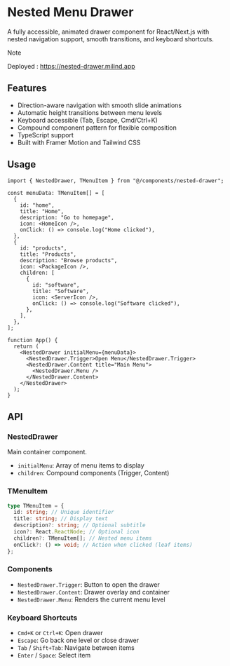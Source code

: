 # Nested Menu Drawer

A fully accessible, animated drawer component for React/Next.js with nested navigation support, smooth transitions, and keyboard shortcuts.

> [!Note]
> Deployed : https://nested-drawer.milind.app

## Features

- Direction-aware navigation with smooth slide animations
- Automatic height transitions between menu levels
- Keyboard accessible (Tab, Escape, Cmd/Ctrl+K)
- Compound component pattern for flexible composition
- TypeScript support
- Built with Framer Motion and Tailwind CSS

## Usage

```tsx
import { NestedDrawer, TMenuItem } from "@/components/nested-drawer";

const menuData: TMenuItem[] = [
  {
    id: "home",
    title: "Home",
    description: "Go to homepage",
    icon: <HomeIcon />,
    onClick: () => console.log("Home clicked"),
  },
  {
    id: "products",
    title: "Products",
    description: "Browse products",
    icon: <PackageIcon />,
    children: [
      {
        id: "software",
        title: "Software",
        icon: <ServerIcon />,
        onClick: () => console.log("Software clicked"),
      },
    ],
  },
];

function App() {
  return (
    <NestedDrawer initialMenu={menuData}>
      <NestedDrawer.Trigger>Open Menu</NestedDrawer.Trigger>
      <NestedDrawer.Content title="Main Menu">
        <NestedDrawer.Menu />
      </NestedDrawer.Content>
    </NestedDrawer>
  );
}
```

## API

### NestedDrawer

Main container component.

- `initialMenu`: Array of menu items to display
- `children`: Compound components (Trigger, Content)

### TMenuItem

```ts
type TMenuItem = {
  id: string; // Unique identifier
  title: string; // Display text
  description?: string; // Optional subtitle
  icon?: React.ReactNode; // Optional icon
  children?: TMenuItem[]; // Nested menu items
  onClick?: () => void; // Action when clicked (leaf items)
};
```

### Components

- `NestedDrawer.Trigger`: Button to open the drawer
- `NestedDrawer.Content`: Drawer overlay and container
- `NestedDrawer.Menu`: Renders the current menu level

### Keyboard Shortcuts

- `Cmd+K` or `Ctrl+K`: Open drawer
- `Escape`: Go back one level or close drawer
- `Tab` / `Shift+Tab`: Navigate between items
- `Enter` / `Space`: Select item
